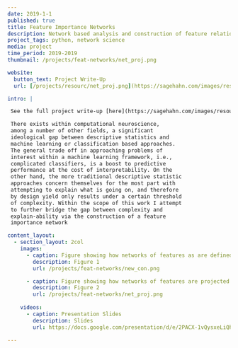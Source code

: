 ```yaml
---
date: 2019-1-1
published: true
title: Feature Importance Networks
description: Network based analysis and construction of feature relationships.
project_tags: python, network science
media: project
time_period: 2019-2019
thumbnail: /projects/feat-networks/net_proj.png

website:
  button_text: Project Write-Up
  url: [/projects/resourc/net_proj.png](https://sagehahn.com/images/resources/feat-networks.pdf)

intro: |

 See the full project write-up [here](https://sagehahn.com/images/resources/feat-networks.pdf)

 There exists within computational neuroscience,
 among a number of other fields, a significant
 ideological gap between descriptive statistics and
 machine learning or classification based approaches.
 The general trade off in approaching problems of
 interest within a machine learning framework, i.e.,
 complicated classifiers, is a boost to predictive
 performance at the cost of interpretability. On the
 other hand, the more traditional descriptive statistic
 approaches concern themselves for the most part with
 attempting to explain what is going on, and therefore
 by design yield only results under a certain threshold
 of complexity. Within the scope of this work I attempt
 to further bridge the gap between complexity and
 explain-ability via the construction of a feature
 importance network

content_layout:
  - section_layout: 2col
    images:
      - caption: Figure showing how networks of features as are defined.
        description: Figure 1
        url: /projects/feat-networks/new_con.png

      - caption: Figure showing how networks of features are projected.
        description: Figure 2
        url: /projects/feat-networks/net_proj.png
  
    videos:
      - caption: Presentation Slides
        description: Slides
        url: https://docs.google.com/presentation/d/e/2PACX-1vQysxeLiQh8o48M1b1_IwCaUzzYlZh9GqWcPZSA8ANP5KZ6U0xYOSuU-HRlRqOiIB_w5pvkSOt8r-5Y/embed?start=false&loop=false&delayms=3000

---
```


